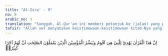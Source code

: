 ```yaml
---
title: "Al-Isra' - 9"
no: 9
arabic_no: ٩
translation: "Sungguh, Al-Qur'an ini memberi petunjuk ke (jalan) yang paling lurus dan memberi kabar gembira kepada orang mukmin yang mengerjakan kebajikan, bahwa mereka akan mendapat pahala yang besar,"
tafsir: "Allah swt menyatakan keistimewaan-keistimewaan kitab-Nya yang diturunkan kepada Nabi Muhammad saw yaitu kitab Al-Qur'an, dengan menunjukkan fungsi dari kitab itu sendiri serta faedahnya bagi seluruh umat manusia. Di antara faedah Al-Qur'an yang disebutkan dalam ayat ini adalah:\n\nPertama, Al-Qur'an memberi petunjuk kepada orang yang mau menjadi-kannya sebagai pedoman ke jalan yang lurus. Yang dimaksud jalan yang lurus dalam ayat ini ialah agama Islam, yang berpangkal pada ajaran tauhid, yaitu keyakinan bahwa tidak ada kekuatan yang dapat menciptakan dan menguasai alam semesta ini kecuali Allah swt. Kekuasaan-Nya tidak dapat ditandingi oleh siapapun. Dia adalah Penguasa alam yang sebenarnya, dan Zat yang mempunyai kekuasaan Yang Mahabesar.\n\nKedua, Al-Qur'an memberi kabar gembira kepada orang-orang yang percaya kepada Allah swt dan rasul-Nya, berbuat amal baik, melakukan apa saja yang diperintahkan Allah, dan menghindarkan diri dari berbuat sesuatu yang dilarang-Nya. Kabar gembira itu berupa pahala yang berlimpah yang akan diterima di akhirat, sebagai imbalan dari amal saleh yang mereka lakukan di dunia.\n\nKetiga, Al-Qur'an adalah peringatan bagi orang-orang yang tidak mem-percayai hari pembalasan dan tidak mengakui adanya pahala dan siksa yang akan diberikan Allah di hari kiamat sebagai balasan bagi perbuatan mereka ketika hidup di dunia. Ancaman yang ditujukan kepada mereka ialah azab yang pedih sebagai balasan dari perbuatan maksiat yang menodai jiwa mereka. Termasuk di dalamnya orang-orang ahli kitab yang tidak mengakui kerasulan Nabi Muhammad saw."
---
```


اِنَّ هٰذَا الْقُرْاٰنَ يَهْدِيْ لِلَّتِيْ هِيَ اَقْوَمُ وَيُبَشِّرُ الْمُؤْمِنِيْنَ الَّذِيْنَ يَعْمَلُوْنَ الصّٰلِحٰتِ اَنَّ لَهُمْ اَجْرًا كَبِيْرًاۙ  

